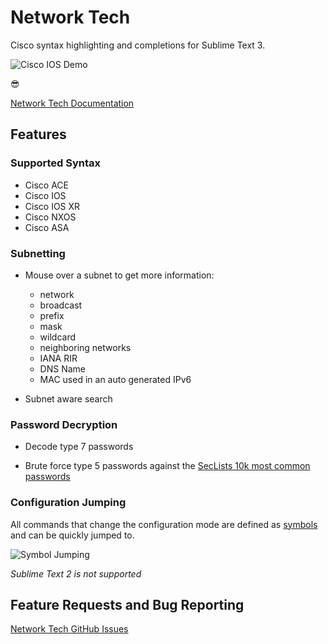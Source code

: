 # Network Tech

Cisco syntax highlighting and completions for Sublime Text 3.

![Cisco IOS Demo](http://network-tech.readthedocs.io/en/latest/_images/cisco_ios_demo.gif)

😎

[Network Tech Documentation](http://network-tech.readthedocs.io/en/stable/)

## Features

### Supported Syntax

 * Cisco ACE
 * Cisco IOS
 * Cisco IOS XR
 * Cisco NXOS
 * Cisco ASA

### Subnetting

* Mouse over a subnet to get more information:

  * network
  * broadcast
  * prefix
  * mask
  * wildcard
  * neighboring networks
  * IANA RIR
  * DNS Name
  * MAC used in an auto generated IPv6

* Subnet aware search

### Password Decryption

* Decode type 7 passwords

* Brute force type 5 passwords against the [SecLists 10k most common passwords](https://github.com/danielmiessler/SecLists/blob/master/Passwords/Common-Credentials/10k-most-common.txt)

### Configuration Jumping

All commands that change the configuration mode are defined as [symbols](http://docs.sublimetext.info/en/latest/file_management/file_navigation.html?highlight=symbol#supported-operators) and can be quickly jumped to.

![Symbol Jumping](https://network-tech.readthedocs.io/en/latest/_images/jumping.gif)

*Sublime Text 2 is not supported*

## Feature Requests and Bug Reporting

[Network Tech GitHub Issues](https://github.com/heyglen/network_tech/issues)
